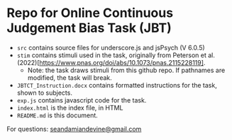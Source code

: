 # Repo for Online Continuous Judgement Bias Task (JBT)

- `src` contains source files for underscore.js and jsPsych (V 6.0.5)
- `stim` contains stimuli used in the task, originally from Peterson et al. (2022)[https://www.pnas.org/doi/abs/10.1073/pnas.2115228119].
  - Note: the task draws stimuli from this github repo. If pathnames are modified, the task will break.
- `JBTCT_Instruction.docx` contains formatted instructions for the task, shown to subjects.
- `exp.js` contains javascript code for the task.
- `index.html` is the index file, in HTML
- `README.md` is this document.

For questions: seandamiandevine@gmail.com